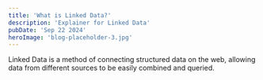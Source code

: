```yaml
---
title: 'What is Linked Data?'
description: 'Explainer for Linked Data'
pubDate: 'Sep 22 2024'
heroImage: 'blog-placeholder-3.jpg'
---
```

Linked Data is a method of connecting structured data on the web, allowing data from different sources to be easily combined and queried.